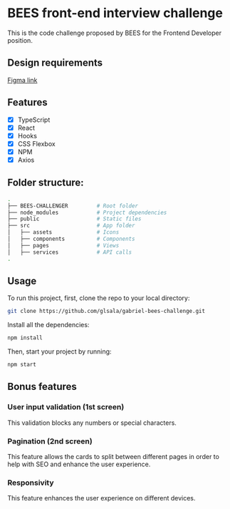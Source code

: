 # BEES front-end interview challenge

This is the code challenge proposed by BEES for the Frontend Developer position.

## Design requirements
[Figma link](https://www.figma.com/file/uFEUiFI47Ap1wSfWaEHSnI/BEES-front-end-challenge?node-id=0%3A1)


## Features

- [x] TypeScript
- [x] React
- [x] Hooks
- [x] CSS Flexbox
- [x] NPM
- [x] Axios

## Folder structure:

```bash
.
├── BEES-CHALLENGER         # Root folder
├── node_modules            # Project dependencies
├── public                  # Static files
├── src                     # App folder
│   ├── assets              # Icons
│   ├── components          # Components
│   ├── pages               # Views
│   ├── services            # API calls
.
```


## Usage

To run this project, first, clone the repo to your local directory:

```bash
git clone https://github.com/glsala/gabriel-bees-challenge.git
```

Install all the dependencies:

```bash
npm install
```

Then, start your project by running:

```bash
npm start
```


## Bonus features
### User input validation (1st screen)
This validation blocks any numbers or special characters.

### Pagination (2nd screen)
This feature allows the cards to split between different pages in order to help with SEO and enhance the user experience.

### Responsivity
This feature enhances the user experience on different devices.
